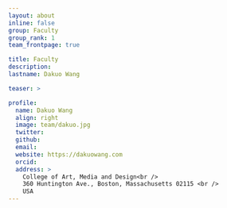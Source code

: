 ```yaml
---
layout: about
inline: false
group: Faculty
group_rank: 1
team_frontpage: true

title: Faculty
description:
lastname: Dakuo Wang

teaser: >

profile:
  name: Dakuo Wang
  align: right
  image: team/dakuo.jpg
  twitter:
  github:
  email:
  website: https://dakuowang.com
  orcid:
  address: >
    College of Art, Media and Design<br />
    360 Huntington Ave., Boston, Massachusetts 02115 <br />
    USA
---
```

